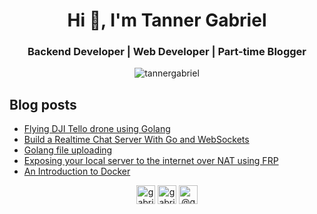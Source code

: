 <h1 align="center">Hi 👋, I'm Tanner Gabriel</h1>
<h3 align="center">Backend Developer | Web Developer | Part-time Blogger</h3>


<p align="center">
<img src="https://github-readme-stats.vercel.app/api?username=tannergabriel&show_icons=true" alt="tannergabriel" />
</p>

## Blog posts
<!-- BLOG-POST-LIST:START -->
- [Flying DJI Tello drone using Golang](gabrieltanner.org/blog/dji-tello-golang)
- [Build a Realtime Chat Server With Go and WebSockets](gabrieltanner.org/blog/realtime-chat-go-websockets)
- [Golang file uploading](gabrieltanner.org/blog/golang-file-uploading)
- [Exposing your local server to the internet over NAT using FRP](gabrieltanner.org/blog/port-forwarding-frp)
- [An Introduction to Docker](gabrieltanner.org/blog/docker-introduction)
<!-- BLOG-POST-LIST:END -->

<p align="center">
<a href="https://dev.to/gabrieltanner" target="blank"><img align="center" src="https://cdn.jsdelivr.net/npm/simple-icons@3.0.1/icons/dev-dot-to.svg" alt="gabrieltanner" height="30" width="30" /></a>
<a href="https://twitter.com/gabrieltanner14" target="blank"><img align="center" src="https://cdn.jsdelivr.net/npm/simple-icons@3.0.1/icons/twitter.svg" alt="gabrieltanner14" height="30" width="30" /></a>
<a href="https://medium.com/@gabrieltanner" target="blank"><img align="center" src="https://cdn.jsdelivr.net/npm/simple-icons@3.0.1/icons/medium.svg" alt="@gabrieltanner" height="30" width="30" /></a>
</p>